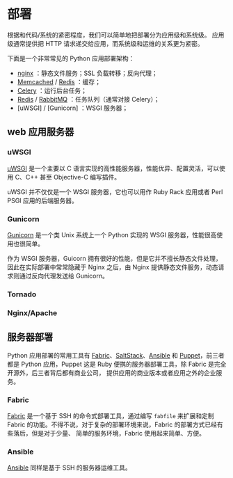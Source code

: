 # 部署

根据和代码/系统的紧密程度，我们可以简单地把部署分为应用级和系统级。
应用级通常提供把 HTTP 请求递交给应用，而系统级和运维的关系更为紧密。

下面是一个非常常见的 Python 应用部署架构：

* [nginx] ：静态文件服务；SSL 负载转移；反向代理；
* [Memcached] / [Redis] ：缓存；
* [Celery] ：运行后台任务；
* [Redis] / [RabbitMQ] ：任务队列（通常对接 Celery）；
* [uWSGI] / [Gunicorn] ：WSGI 服务器；


## web 应用服务器

### uWSGI

[uWSGI](uwsgi.html) 是一个主要以 C 语言实现的高性能服务器，性能优异、配置灵活，可以使用
C、C++ 甚至 Objective-C 编写插件。

uWSGI 并不仅仅是一个 WSGI 服务器，它也可以用作 Ruby Rack 应用或者 Perl PSGI 应用的后端服务器。


### Gunicorn

[Gunicorn](gunicorn.html) 是一个类 Unix 系统上一个 Python 实现的 WSGI 服务器，性能很高使用也很简单。

作为 WSGI 服务器，Guicorn 拥有很好的性能，但是它并不擅长静态文件处理，因此在实际部署中常常隐藏于
Nginx 之后，由 Nginx 提供静态文件服务，动态请求则通过反向代理发送给 Gunicorn。


### Tornado

### Nginx/Apache


## 服务器部署

Python 应用部署的常用工具有 [Fabric]、[SaltStack]、[Ansible] 和 [Puppet]，前三者都是 Python
应用，Puppet 这是 Ruby 便携的服务器部署工具，除 Fabric 是完全开源外，后三者背后都有商业公司，
提供应用的商业版本或者应用之外的企业服务。

### Fabric

[Fabric](fabric.md) 是一个基于 SSH 的命令式部署工具，通过编写 ``fabfile`` 来扩展和定制 Fabric
的功能。不得不说，对于复杂的部署环境来说，Fabric 的部署方式已经有些落后，但是对于少量、
简单的服务环境，Fabric 使用起来简单、方便。

### Ansible

[Ansible](ansible.md) 同样是基于 SSH 的服务器运维工具。


[Redis]: http://redis.io/
[Memcached]: http://memcached.org/
[Celery]: http://www.celeryproject.org/
[RabbitMQ]: https://www.rabbitmq.com/
[nginx]: https://www.rabbitmq.com/
[Fabric]: http://fabric.readthedocs.org/
[SaltStack]: http://saltstack.com/
[Ansible]: http://www.ansible.com/
[Puppet]: https://puppetlabs.com/

